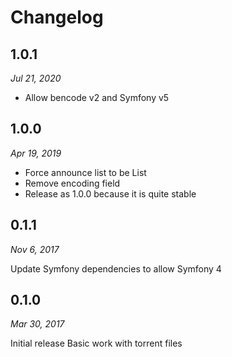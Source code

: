 # Changelog

## 1.0.1

_Jul 21, 2020_

* Allow bencode v2 and Symfony v5

## 1.0.0

_Apr 19, 2019_

* Force announce list to be List
* Remove encoding field
* Release as 1.0.0 because it is quite stable

## 0.1.1

_Nov 6, 2017_

Update Symfony dependencies to allow Symfony 4

## 0.1.0

_Mar 30, 2017_

Initial release
Basic work with torrent files
